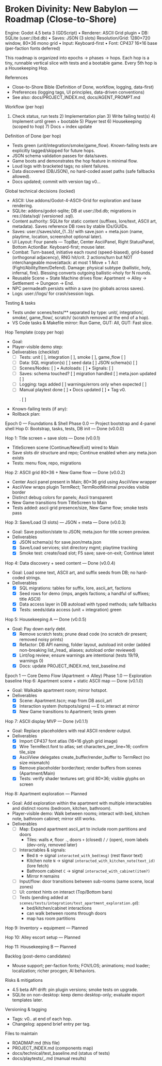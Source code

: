 # Broken Divinity: New Babylon — Roadmap (Close-to-Shore)

Engine: Godot 4.5 beta 3 (GDScript)  •  Renderer: ASCII Grid plugin  •  DB: SQLite (user://bd.db)  •  Saves: JSON (3 slots)
Resolution/Grid: 1280×720 window, 80×36 mono grid  •  Input: Keyboard-first  •  Font: CP437 16×16 base (per-faction fonts deferred)

This roadmap is organized into epochs → phases → hops. Each hop is a tiny, runnable vertical slice with tests and a bootable game. Every 5th hop is a Housekeeping Hop.

References
- Close-to-Shore Bible (Definition of Done, workflow, logging, data-first)
- Preferences (logging tags, UI principles, data-driven conventions)
- See also: docs/PROJECT_INDEX.md, docs/AGENT_PROMPT.md

Workflow (per hop)
1) Check status, run tests  2) Implementation plan  3) Write failing test(s)  4) Implement until green + bootable  5) Player test  6) Housekeeping (scoped to hop)  7) Docs + index update

Definition of Done (per hop)
- Tests green (unit/integration/smoke/game_flow). Known-failing tests are explicitly tagged/skipped for future hops.
- JSON schema validation passes for data/saves.
- Game boots and demonstrates the hop feature in minimal flow.
- Loud logs with bracketed tags; no silent failures.
- Data discovered (DB/JSON), no hard-coded asset paths (safe fallbacks allowed).
- Docs updated; commit with version tag v0.<phase>.<hop>.

Global technical decisions (locked)
- ASCII: Use addons/Godot-4-ASCII-Grid for exploration and base rendering.
- SQLite: addons/godot-sqlite; DB at user://bd.db; migrations in res://data/sql/ (versioned .sql).
- Content authority: SQLite for static content (suffixes, lore/text, ASCII art, metadata). Saves reference DB rows by stable IDs/GUIDs.
- Saves: user://saves/slot_{1..3}/ with save.json + meta.json (name, playtime, location, screenshot optional later).
- UI Layout: Four panels — TopBar, Center AsciiPanel, Right StatusPanel, Bottom ActionBar. Keyboard-first; mouse later.
- Combat: Turn-based, initiative each round (speed-biased), grid-based (orthogonal adjacency), RNG hit/crit. 2 actions/turn but NOT interchangeable move/attack: at most 1 Move + 1 Act (Fight/Ability/Item/Defend). Damage: physical subtype {ballistic, holy, infernal, fire}. Blessing converts outgoing ballistic→holy for N rounds.
- Reusable Scene + State Machine drives flow: Apartment → Alley → Settlement → Dungeon → End.
- NPC permadeath persists within a save (no globals across saves).
- Logs: user://logs/ for crash/session logs.

Testing & tasks
- Tests under scenes/tests/** separated by type: unit/, integration/, smoke/, game_flow/, scratch/ (scratch removed at the end of a hop).
- VS Code tasks & Makefile mirror: Run Game, GUT: All, GUT: Fast slice.

Hop Template (copy per hop)
- Goal:
- Player-visible demo step:
- Deliverables (checklist)
  - [ ] Tests: unit [ ], integration [ ], smoke [ ], game_flow [ ]
  - [ ] Data: SQL migration(s) [ ] seed data [ ] JSON schema(s) [ ]
  - [ ] Scenes/Nodes: [ ]  • Autoloads: [ ]  • Signals: [ ]
  - [ ] Saves: schema touched? [ ] migration handled [ ] meta.json updated [ ]
  - [ ] Logging: tags added [ ] warnings/errors only when expected [ ]
  - [ ] Manual playtest done [ ]  • Docs updated [ ]  • Tag v0.<p>.<h> [ ]
- Known-failing tests (if any):
- Rollback plan:

Epoch 0 — Foundations & Shell
Phase 0.0 — Project bootstrap and 4-panel shell
Hop 0: Bootstrap, tasks, tests, DB init — Done (v0.0.0)

Hop 1: Title screen + save slots — Done (v0.0.1)
- TitleScreen scene (Continue/New/Exit) wired to Main
- Save slots dir structure and repo; Continue enabled when any meta.json exists
- Tests: menu flow, repo, migrations

Hop 2: ASCII grid 80×36 + New Game flow — Done (v0.0.2)
- Center Ascii panel present in Main; 80×36 grid using AsciiView wrapper
- AsciiView wraps plugin TermRect; TermRootMinimal provides visible border
- Distinct debug colors for panels; Ascii transparent
- New Game transitions from TitleScreen to Main
- Tests added: ascii grid presence/size, New Game flow; smoke tests pass

Hop 3: Save/Load (3 slots) — JSON + meta — Done (v0.0.3)
- Goal: Save position/state to JSON; meta.json for title screen preview.
- Deliverables
  - [x] JSON schema(s) for save.json/meta.json
  - [x] Save/Load services; slot directory mgmt; playtime tracking
  - [x] Smoke test: create/load slot; F5 save; save-on-exit; Continue latest

Hop 4: Data discovery + seed content — Done (v0.0.4)
- Goal: Load some text, ASCII art, and suffix seeds from DB; no hard-coded strings.
- Deliverables
  - [x] SQL migrations: tables for suffix, lore, ascii_art, factions
  - [x] Seed rows for demo (imps, angels factions; a handful of suffixes; title ASCII)
  - [x] Data access layer in DB autoload with typed methods; safe fallbacks
  - [x] Tests: seeds/data access (unit + integration) green

Hop 5: Housekeeping A — Done (v0.0.5)
- Goal: Pay down early debt.
  - [x] Remove scratch tests; prune dead code (no scratch dir present; removed noisy prints)
  - [x] Refactor: DB API naming, folder layout, autoload init order (added non-breaking list_/read_ aliases; autoload order reviewed)
  - [x] Lint/log review; ensure warnings are intentional (tests 19/19, warnings 0)
  - [x] Docs: update PROJECT_INDEX.md, test_baseline.md

Epoch 1 — Core Demo Flow (Apartment → Alley)
Phase 1.0 — Exploration baseline
Hop 6: Apartment scene + static ASCII map — Done (v0.1.0)
- Goal: Walkable apartment room; mirror hotspot.
- Deliverables
  - [x] Scene: Apartment.tscn; map from DB ascii_art
  - [x] Interaction system (hotspots/signs) — E to interact at mirror
  - [x] New Game transitions to Apartment; tests green

Hop 7: ASCII display MVP — Done (v0.1.1)
- Goal: Replace placeholders with real ASCII renderer output.
- Deliverables
  - [x] Import CP437 font atlas (16×16 glyph grid image)
  - [x] Wire TermRect.font to atlas; set characters_per_line=16; confirm tile_size
  - [x] AsciiView delegates create_buffer/render_buffer to TermRect (no size mismatch)
  - [x] Remove placeholder border/text; render buffers from scenes (Apartment/Main)
  - [x] Tests: verify shader textures set; grid 80×36; visible glyphs on screen

Hop 8: Apartment exploration — Planned
- Goal: Add exploration within the apartment with multiple interactables and distinct rooms (bedroom, kitchen, bathroom).
- Player-visible demo: Walk between rooms; interact with bed, kitchen note, bathroom cabinet; mirror still works.
- Deliverables
  - [ ] Map: Expand apartment ascii_art to include room partitions and doors
    - Tiles: walls `#`, floor `.`, doors `+` (closed) / `/` (open), room labels (dev-only, removed later)
  - [ ] Interactables & signals:
    - Bed `B` → signal `interacted_with_bed(msg)` (rest flavor text)
    - Kitchen note `N` → signal `interacted_with_kitchen_note(text_id)` (lore fetch)
    - Bathroom cabinet `C` → signal `interacted_with_cabinet(item?)`
    - Mirror `M` remains
  - [ ] Input/flow: door transitions between sub-rooms (same scene, local zones)
  - [ ] UI: context hints on interact (Top/Bottom bars)
  - [ ] Tests (pending added at `scenes/tests/integration/test_apartment_exploration.gd`):
    - bed/kitchen/cabinet interactions
    - can walk between rooms through doors
    - map has room partitions

Hop 9: Inventory + equipment — Planned

Hop 10: Alley escort setup — Planned

Hop 11: Housekeeping B — Planned

Backlog (post-demo candidates)
- Mouse support; per-faction fonts; FOV/LOS; animations; mod loader; localization; richer procgen; AI behaviors.

Risks & mitigations
- 4.5 beta API drift: pin plugin versions; smoke tests on upgrade.
- SQLite on non-desktop: keep demo desktop-only; evaluate export templates later.

Versioning & tagging
- Tags: v0.<phase>.<hop> at end of each hop.
- Changelog: append brief entry per tag.

Files to maintain
- ROADMAP.md (this file)
- PROJECT_INDEX.md (components map)
- docs/technical/test_baseline.md (status of tests)
- docs/playtests/<date>_<hop>.md (manual results)
